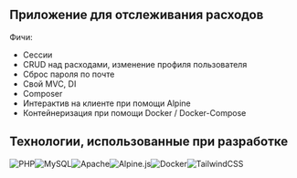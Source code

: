 ## Приложение для отслеживания расходов

Фичи:

- Сессии
- CRUD над расходами, изменение профиля пользователя
- Сброс пароля по почте
- Свой MVC, DI
- Composer
- Интерактив на клиенте при помощи Alpine
- Контейнеризация при помощи Docker / Docker-Compose

## Технологии, использованные при разработке

![PHP](https://img.shields.io/badge/php-%23777BB4.svg?style=for-the-badge&logo=php&logoColor=white)![MySQL](https://img.shields.io/badge/mysql-4479A1.svg?style=for-the-badge&logo=mysql&logoColor=white)![Apache](https://img.shields.io/badge/apache-%23D42029.svg?style=for-the-badge&logo=apache&logoColor=white)![Alpine.js](https://img.shields.io/badge/alpinejs-white.svg?style=for-the-badge&logo=alpinedotjs&logoColor=%238BC0D0)![Docker](https://img.shields.io/badge/docker-%230db7ed.svg?style=for-the-badge&logo=docker&logoColor=white)![TailwindCSS](https://img.shields.io/badge/tailwindcss-%2338B2AC.svg?style=for-the-badge&logo=tailwind-css&logoColor=white)
